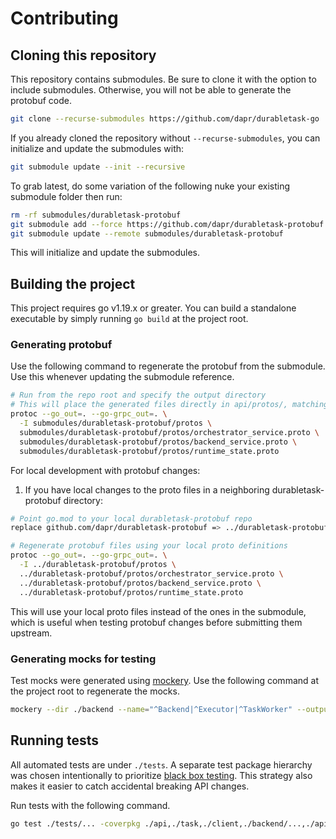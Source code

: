 # Contributing

## Cloning this repository

This repository contains submodules. Be sure to clone it with the option to include submodules. Otherwise, you will not be able to generate the protobuf code.

```bash
git clone --recurse-submodules https://github.com/dapr/durabletask-go 
```

If you already cloned the repository without `--recurse-submodules`, you can initialize and update the submodules with:

```bash
git submodule update --init --recursive
```

To grab latest, do some variation of the following nuke your existing submodule folder then run:
```bash
rm -rf submodules/durabletask-protobuf
git submodule add --force https://github.com/dapr/durabletask-protobuf.git submodules/durabletask-protobuf
git submodule update --remote submodules/durabletask-protobuf
```

This will initialize and update the submodules.

## Building the project

This project requires go v1.19.x or greater. You can build a standalone executable by simply running `go build` at the project root.

### Generating protobuf

Use the following command to regenerate the protobuf from the submodule. Use this whenever updating the submodule reference.

```bash
# Run from the repo root and specify the output directory
# This will place the generated files directly in api/protos/, matching the go_package and your repo structure.
protoc --go_out=. --go-grpc_out=. \
  -I submodules/durabletask-protobuf/protos \
  submodules/durabletask-protobuf/protos/orchestrator_service.proto \
  submodules/durabletask-protobuf/protos/backend_service.proto \
  submodules/durabletask-protobuf/protos/runtime_state.proto
```

For local development with protobuf changes:

1. If you have local changes to the proto files in a neighboring durabletask-protobuf directory:
```bash
# Point go.mod to your local durabletask-protobuf repo
replace github.com/dapr/durabletask-protobuf => ../durabletask-protobuf

# Regenerate protobuf files using your local proto definitions
protoc --go_out=. --go-grpc_out=. \
  -I ../durabletask-protobuf/protos \
  ../durabletask-protobuf/protos/orchestrator_service.proto \
  ../durabletask-protobuf/protos/backend_service.proto \
  ../durabletask-protobuf/protos/runtime_state.proto
```

This will use your local proto files instead of the ones in the submodule, which is useful when testing protobuf changes before submitting them upstream.

### Generating mocks for testing

Test mocks were generated using [mockery](https://github.com/vektra/mockery). Use the following command at the project root to regenerate the mocks.

```bash
mockery --dir ./backend --name="^Backend|^Executor|^TaskWorker" --output ./tests/mocks --with-expecter
```

## Running tests

All automated tests are under `./tests`. A separate test package hierarchy was chosen intentionally to prioritize [black box testing](https://en.wikipedia.org/wiki/Black-box_testing). This strategy also makes it easier to catch accidental breaking API changes.

Run tests with the following command.

```bash
go test ./tests/... -coverpkg ./api,./task,./client,./backend/...,./api/helpers
```

